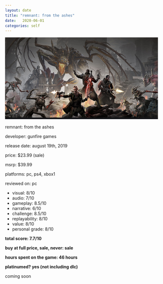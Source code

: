 ```yaml
---
layout: date
title: "remnant: from the ashes"
date:   2020-06-01
categories: self
---
```


![remnant](/assets/img/remnant.jpg)

remnant: from the ashes

developer: gunfire games

release date: august 19th, 2019

price: $23.99 (sale)

msrp: $39.99

platforms: pc, ps4, xbox1

reviewed on: pc

- visual: 8/10
- audio: 7/10
- gameplay: 8.5/10
- narrative: 6/10
- challenge: 8.5/10
- replayability: 8/10
- value: 8/10
- personal grade: 8/10

**total score: 7.7/10**

**buy at full price, sale, never: sale**

**hours spent on the game: 46 hours**

**platinumed? yes (not including dlc)**


coming soon